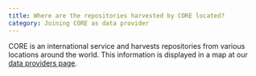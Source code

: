 ```yaml
---
title: Where are the repositories harvested by CORE located?
category: Joining CORE as data provider
---
```

CORE is an international service and harvests repositories from
various locations around the world. This information is displayed in
a map at our [data providers page](/data-providers).

